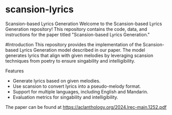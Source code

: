 # scansion-lyrics
Scansion-based Lyrics Generation
Welcome to the Scansion-based Lyrics Generation repository! This repository contains the code, data, and instructions for the paper titled "Scansion-based Lyrics Generation."

#Introduction
This repository provides the implementation of the Scansion-based Lyrics Generation model described in our paper. The model generates lyrics that align with given melodies by leveraging scansion techniques from poetry to ensure singability and intelligibility.

Features
- Generate lyrics based on given melodies.
- Use scansion to convert lyrics into a pseudo-melody format.
- Support for multiple languages, including English and Mandarin.
- Evaluation metrics for singability and intelligibility.

The paper can be found at https://aclanthology.org/2024.lrec-main.1252.pdf


